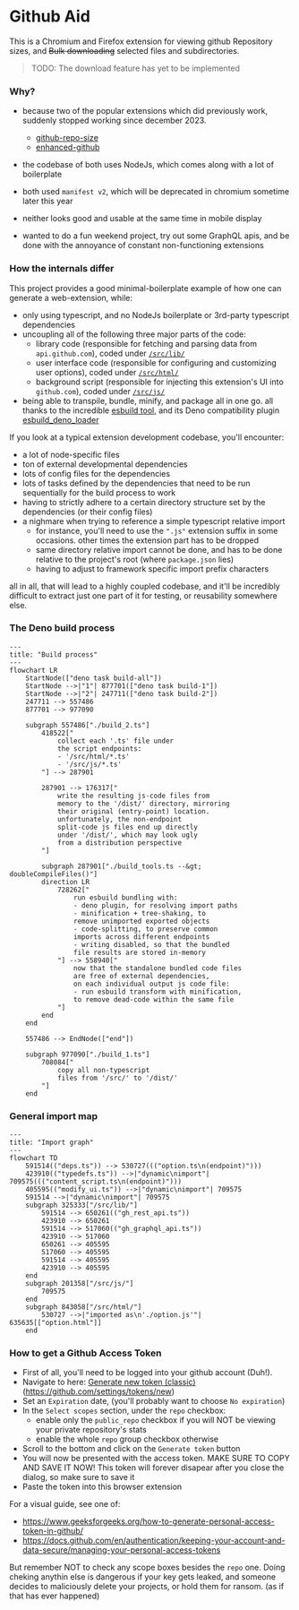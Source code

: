 # Github Aid

This is a Chromium and Firefox extension for viewing github Repository sizes, and ~~Bulk downloading~~ selected files and subdirectories.

> TODO: The download feature has yet to be implemented


### Why?

- because two of the popular extensions which did previously work, suddenly stopped working since december 2023.
  - [github-repo-size](https://github.com/harshjv/github-repo-size)
  - [enhanced-github](https://github.com/softvar/enhanced-github)

- the codebase of both uses NodeJs, which comes along with a lot of boilerplate

- both used `manifest v2`, which will be deprecated in chromium sometime later this year

- neither looks good and usable at the same time in mobile display

-  wanted to do a fun weekend project, try out some GraphQL apis, and be done with the annoyance of constant non-functioning extensions


### How the internals differ

This project provides a good minimal-boilerplate example of how one can generate a web-extension, while:
- only using typescript, and no NodeJs boilerplate or 3rd-party typescript dependencies
- uncoupling all of the following three major parts of the code:
  - library code (responsible for fetching and parsing data from `api.github.com`), coded under [`/src/lib/`]("./src/lib/")
  - user interface code (responsible for configuring and customizing user options), coded under [`/src/html/`]("./src/html/")
  - background script (responsible for injecting this extension's UI into `github.com`), coded under [`/src/js/`]("./src/js/")
- being able to transpile, bundle, minify, and package all in one go. all thanks to the incredible [esbuild tool](https://github.com/evanw/esbuild), and its Deno compatibility plugin [esbuild_deno_loader](https://github.com/lucacasonato/esbuild_deno_loader)

If you look at a typical extension development codebase, you'll encounter:
- a lot of node-specific files
- ton of external developmental dependencies
- lots of config files for the dependencies
- lots of tasks defined by the dependencies that need to be run sequentially for the build process to work
- having to strictly adhere to a certain directory structure set by the dependencies (or their config files)
- a nighmare when trying to reference a simple typescript relative import
  - for instance, you'll need to use the `".js"` extension suffix in some occasions. other times the extension part has to be dropped
  - same directory relative import cannot be done, and has to be done relative to the project's root (where `package.json` lies)
  - having to adjust to framework specific import prefix characters

all in all, that will lead to a highly coupled codebase, and it'll be incredibly difficult to extract just one part of it for testing, or reusability somewhere else.


### The Deno build process

```mermaid
---
title: "Build process"
---
flowchart LR
	StartNode(["deno task build-all"])
	StartNode -->|"1"| 877701(["deno task build-1"])
	StartNode -->|"2"| 247711(["deno task build-2"])
	247711 --> 557486
	877701 --> 977090

	subgraph 557486["./build_2.ts"]
		418522["
			collect each '.ts' file under
			the script endpoints:
			- '/src/html/*.ts'
			- '/src/js/*.ts'
		"] --> 287901

		287901 --> 176317["
			write the resulting js-code files from
			memory to the '/dist/' directory, mirroring
			their original (entry-point) location.
			unfortunately, the non-endpoint
			split-code js files end up directly
			under '/dist/', which may look ugly
			from a distribution perspective
		"]

		subgraph 287901["./build_tools.ts --&gt; doubleCompileFiles()"]
		direction LR
			728262["
				run esbuild bundling with:
				- deno plugin, for resolving import paths
				- minification + tree-shaking, to
				remove unimported exported objects
				- code-splitting, to preserve common
				imports across different endpoints
				- writing disabled, so that the bundled
				file results are stored in-memory
			"] --> 558940["
				now that the standalone bundled code files
				are free of external dependencies,
				on each individual output js code file:
				- run esbuild transform with minification,
				to remove dead-code within the same file
			"]
		end
	end
	
	557486 --> EndNode(["end"])

	subgraph 977090["./build_1.ts"]
		708084["
			copy all non-typescript
			files from '/src/' to '/dist/'
		"]
	end
```


### General import map
```mermaid
---
title: "Import graph"
---
flowchart TD
	591514(("deps.ts")) --> 530727((("option.ts\n(endpoint)")))
	423910(("typedefs.ts")) -->|"dynamic\nimport"| 709575((("content_script.ts\n(endpoint)")))
	405595(("modify_ui.ts")) -->|"dynamic\nimport"| 709575
	591514 -->|"dynamic\nimport"| 709575
	subgraph 325333["/src/lib/"]
		591514 --> 650261(("gh_rest_api.ts"))
		423910 --> 650261
		591514 --> 517060(("gh_graphql_api.ts"))
		423910 --> 517060
		650261 --> 405595
		517060 --> 405595
		591514 --> 405595
		423910 --> 405595
	end
	subgraph 201358["/src/js/"]
		709575
	end
	subgraph 843058["/src/html/"]
		530727 -->|"imported as\n'./option.js'"| 635635[["option.html"]]
	end
```

### How to get a Github Access Token

- First of all, you'll need to be logged into your github account (Duh!).
- Navigate to here: [Generate new token (classic)](https://github.com/settings/tokens/new) (https://github.com/settings/tokens/new)
- Set an `Expiration` date, (you'll probably want to choose `No expiration`)
- In the `Select scopes` section, under the `repo` checkbox:
  - enable only the `public_repo` checkbox if you will NOT be viewing your private repository's stats
  - enable the whole `repo` group checkbox otherwise
- Scroll to the bottom and click on the `Generate token` button
- You will now be presented with the access token. MAKE SURE TO COPY AND SAVE IT NOW! This token will forever disapear after you close the dialog, so make sure to save it
- Paste the token into this browser extension

For a visual guide, see one of:
- https://www.geeksforgeeks.org/how-to-generate-personal-access-token-in-github/
- https://docs.github.com/en/authentication/keeping-your-account-and-data-secure/managing-your-personal-access-tokens

But remember NOT to check any scope boxes besides the `repo` one.
Doing cheking anythin else is dangerous if your key gets leaked,
and someone decides to maliciously delete your projects, or hold them for ransom.
(as if that has ever happened)
